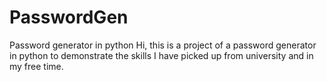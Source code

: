 # PasswordGen
Password generator in python
Hi, this is a project of a password generator in python to demonstrate the skills I have picked up from university and in my free time. 


